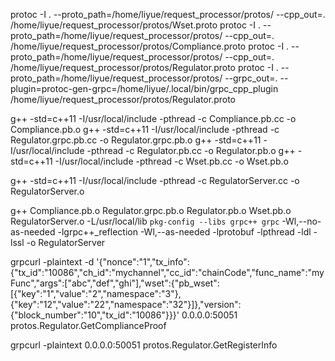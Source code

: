 protoc -I . --proto_path=/home/liyue/request_processor/protos/ --cpp_out=. /home/liyue/request_processor/protos/Wset.proto 
protoc -I . --proto_path=/home/liyue/request_processor/protos/ --cpp_out=. /home/liyue/request_processor/protos/Compliance.proto 
protoc -I . --proto_path=/home/liyue/request_processor/protos/ --cpp_out=. /home/liyue/request_processor/protos/Regulator.proto 
protoc -I . --proto_path=/home/liyue/request_processor/protos/ --grpc_out=. --plugin=protoc-gen-grpc=/home/liyue/.local/bin/grpc_cpp_plugin /home/liyue/request_processor/protos/Regulator.proto

g++ -std=c++11 -I/usr/local/include -pthread -c Compliance.pb.cc -o Compliance.pb.o
g++ -std=c++11 -I/usr/local/include -pthread -c Regulator.grpc.pb.cc -o Regulator.grpc.pb.o
g++ -std=c++11 -I/usr/local/include -pthread -c Regulator.pb.cc -o Regulator.pb.o
g++ -std=c++11 -I/usr/local/include -pthread -c Wset.pb.cc -o Wset.pb.o

g++ -std=c++11 -I/usr/local/include -pthread -c RegulatorServer.cc -o RegulatorServer.o

g++ Compliance.pb.o Regulator.grpc.pb.o Regulator.pb.o Wset.pb.o RegulatorServer.o -L/usr/local/lib `pkg-config --libs grpc++ grpc` -Wl,--no-as-needed -lgrpc++_reflection -Wl,--as-needed -lprotobuf -lpthread -ldl -lssl -o RegulatorServer

grpcurl -plaintext -d '{"nonce":"1","tx_info":{"tx_id":"10086","ch_id":"mychannel","cc_id":"chainCode","func_name":"myFunc","args":["abc","def","ghi"],"wset":{"pb_wset":[{"key":"1","value":"2","namespace":"3"},{"key":"12","value":"22","namespace":"32"}]},"version":{"block_number":"10","tx_id":"10086"}}}' 0.0.0.0:50051 protos.Regulator.GetComplianceProof

grpcurl -plaintext 0.0.0.0:50051 protos.Regulator.GetRegisterInfo